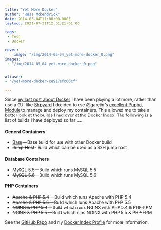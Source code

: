 ```yaml
---
title: "Yet More Docker"
author: "Russ Mckendrick"
date: 2014-05-04T11:00:00.000Z
lastmod: 2021-07-31T12:31:21+01:00

tags:
 - Tech
 - Docker

cover:
    image: "/img/2014-05-04_yet-more-docker_0.png" 
images:
 - "/img/2014-05-04_yet-more-docker_0.png"


aliases:
- "/yet-more-docker-ce917afc06cf"

---
```


Since [my last post about Docker](/2014/04/27/more-docker/) I have been playing a lot more, rather than use a GUI like [Shipyard](http://shipyard-project.com/) I decided to use @garethr’s [excellent Puppet Module](https://forge.puppetlabs.com/garethr/docker) to manage and deploy my containers. This allowed me to take a better look at the builds I had over at the [Docker Index](https://index.docker.io/). The following is a list of builds I have deployed so far …..

#### General Containers

- [Base](https://index.docker.io/u/russmckendrick/base/) — Base build for use with other Docker build
- <del>Jump Host</del>- Build which can be used as a SSH jump host

#### Database Containers

- <del>MySQL 5.5</del> — Build which runs MySQL 5.5
- <del>MySQL 5.6</del> — Build which runs MySQL 5.6

#### PHP Containers

- <del>Apache & PHP 5.4</del> — Build which runs Apache with PHP 5.4
- <del>Apache & PHP 5.5</del> — Build which runs Apache with PHP 5.5
- <del>NGINX & PHP 5.4</del> — Build which runs NGINX with PHP 5.4 & PHP-FPM
- <del>NGINX & PHP 5.5</del> — Build which runs NGINX with PHP 5.5 & PHP-FPM

See the [GitHub Repo](https://github.com/russmckendrick/docker) and my [Docker Index Profile](https://index.docker.io/u/russmckendrick/) for more information.
